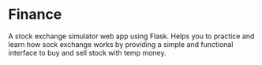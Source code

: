# Finance
A stock exchange simulator web app using Flask. Helps you to practice and learn how sock exchange works by providing a simple and functional interface to buy and sell stock with temp money.
